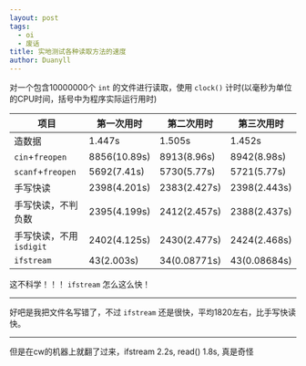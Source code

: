 ```yaml
---
layout: post
tags:
  - oi
  - 废话
title: 实地测试各种读取方法的速度
author: Duanyll
---
```


对一个包含10000000个 `int` 的文件进行读取，使用 `clock()` 计时(以毫秒为单位的CPU时间，括号中为程序实际运行用时)

<!-- more -->

| 项目                     | 第一次用时   | 第二次用时   | 第三次用时   |
| ------------------------ | ------------ | ------------ | ------------ |
| 造数据                   | 1.447s       | 1.505s       | 1.452s       |
| `cin`+`freopen`          | 8856(10.89s) | 8913(8.96s)  | 8942(8.98s)  |
| `scanf`+`freopen`        | 5692(7.41s)  | 5730(5.77s)  | 5721(5.77s)  |
| 手写快读                 | 2398(4.201s) | 2383(2.427s) | 2398(2.443s) |
| 手写快读，不判负数       | 2395(4.199s) | 2412(2.457s) | 2388(2.437s) |
| 手写快读，不用 `isdigit` | 2402(4.125s) | 2430(2.477s) | 2424(2.468s) |
| `ifstream`               | 43(2.003s)   | 34(0.08771s) | 43(0.08684s) |

这不科学！！！ `ifstream` 怎么这么快！

---

好吧是我把文件名写错了，不过 `ifstream` 还是很快，平均1820左右，比手写快读快。

---

但是在cw的机器上就翻了过来，ifstream 2.2s, read() 1.8s, 真是奇怪
